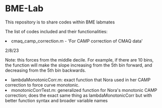 # BME-Lab
This repository is to share codes within BME labmates

The list of codes included and their functionalities:
<li> cmaq_camp_correction.m - 'For CAMP correction of CMAQ data'

2/8/23

Note: this forces from the middle decile. For example, if there are 10 bins, the function will make the slope increasing from the 5th bin forward, and decreasing from the 5th bin backwards.
  
<li> lambdaMonotonicCorr.m: exact function that Nora used in her CAMP correction to force curve monotonic. 
<li> monotonicCorrTest.m: generalized function for Nora's monotonic CAMP correction; does the exact same thing as lambdaMonotonicCorr but with better function syntax and broader variable names

